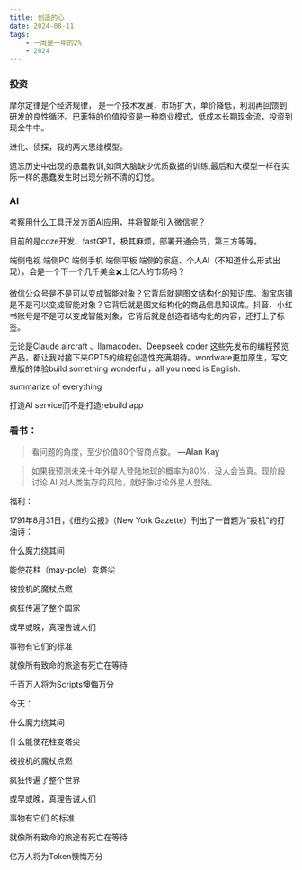 ```yaml
---
title: 创造的心
date: 2024-08-11
tags: 
    - 一周是一年的2%
    - 2024
---
```




### **投资**

摩尔定律是个经济规律， 是一个技术发展，市场扩大，单价降低，利润再回馈到研发的良性循环。巴菲特的价值投资是一种商业模式，低成本长期现金流，投资到现金牛中。



进化、侦探，我的两大思维模型。



遗忘历史中出现的愚蠢教训,如同大脑缺少优质数据的训练,最后和大模型一样在实际一样的愚蠢发生时出现分辨不清的幻觉。







### **AI**

考察用什么工具开发方面AI应用，并将智能引入微信呢？

目前的是coze开发、fastGPT，极其麻烦，部署开通会员，第三方等等。



端侧电视 端侧PC 端侧手机 端侧平板 端侧的家庭、个人AI（不知道什么形式出现），会是一个下一个几千美金✖️上亿人的市场吗？





微信公众号是不是可以变成智能对象？它背后就是图文结构化的知识库。淘宝店铺是不是可以变成智能对象？它背后就是图文结构化的商品信息知识库。抖音、小红书账号是不是可以变成智能对象，它背后就是创造者结构化的内容，还打上了标签。



无论是Claude aircraft 、llamacoder、Deepseek coder 这些先发布的编程预览产品，都让我对接下来GPT5的编程创造性充满期待。wordware更加原生，写文章版的体验build something wonderful，all you need is English.



summarize of everything



打造AI service而不是打造rebuild app





### **看书：**

> 看问题的角度，至少价值80个智商点数。
> **—Alan Kay**

> 如果我预测未来十年外星人登陆地球的概率为80%，没人会当真。现阶段讨论 AI 对人类生存的风险，就好像讨论外星人登陆。






福利：

1791年8月31日，《纽约公报》（New York Gazette）刊出了一首题为“投机”的打油诗：

什么魔力绕其间

能使花柱（may-pole）变塔尖

被投机的魔杖点燃

疯狂传遍了整个国家

或早或晚，真理告诫人们

事物有它们的标准

就像所有致命的旅途有死亡在等待

千百万人将为Scripts懊悔万分





今天：

什么魔力绕其间

什么能使花柱变塔尖

被投机的魔杖点燃

疯狂传遍了整个世界

或早或晚，真理告诫人们

事物有它们 的标准

就像所有致命的旅途有死亡在等待

亿万人将为Token懊悔万分